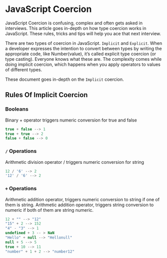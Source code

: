 # JavaScript Coercion

JavaScript Coercion is confusing, complex and often gets asked in interviews. This article goes in-depth on how type coercion works in JavaScript. These rules, tricks and tips will help you ace that next interview.

There are two types of coercion in JavaScript. `Implicit` and `Explicit`. When a developer expresses the intention to convert between types by writing the appropriate code, like Number(value), it’s called explicit type coercion (or type casting). Everyone knows what these are. The complexity comes while doing implicit coercion, which happens when you apply operators to values of different types.

These document goes in-depth on the `Implicit` coercion.

## Rules Of Implicit Coercion

### Booleans
Binary + operator triggers numeric conversion for true and false
```javascript
true + false --> 1
true + true --> 2
false + false --> 0
```

### `/` Operations
Arithmetic division operator / triggers numeric conversion for string
```javascript
12 / '6' --> 2
'12' / '6' --> 2 
```

### `+` Operations
Arithmetic addition operator, triggers numeric conversion to string if one of them is string.
Arithmetic addition operator, triggers string conversion to numeric if both of them are string numeric.
```javascript
12 + "" --> "12"
"15" + 2 --> 152
"4" - "3" --> 1
undefined + 3 -- > NaN
"Hello" + null --> "Hellonull"
null + 5 --> 5
true + 10 --> 11
"number" + 1 + 2 --> "number12"
```





